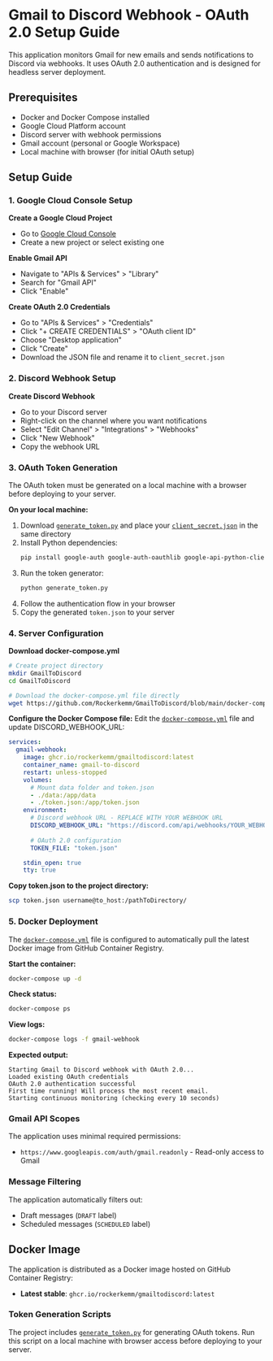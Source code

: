 # Gmail to Discord Webhook - OAuth 2.0 Setup Guide

This application monitors Gmail for new emails and sends notifications to Discord via webhooks. It uses OAuth 2.0 authentication and is designed for headless server deployment.

## Prerequisites

- Docker and Docker Compose installed
- Google Cloud Platform account
- Discord server with webhook permissions
- Gmail account (personal or Google Workspace)
- Local machine with browser (for initial OAuth setup)

## Setup Guide

### 1. Google Cloud Console Setup

**Create a Google Cloud Project**
- Go to [Google Cloud Console](https://console.cloud.google.com/)
- Create a new project or select existing one

**Enable Gmail API**
- Navigate to "APIs & Services" > "Library"
- Search for "Gmail API"
- Click "Enable"

**Create OAuth 2.0 Credentials**
- Go to "APIs & Services" > "Credentials"
- Click "+ CREATE CREDENTIALS" > "OAuth client ID"
- Choose "Desktop application"
- Click "Create"
- Download the JSON file and rename it to `client_secret.json`

### 2. Discord Webhook Setup

**Create Discord Webhook**
- Go to your Discord server
- Right-click on the channel where you want notifications
- Select "Edit Channel" > "Integrations" > "Webhooks"
- Click "New Webhook"
- Copy the webhook URL

### 3. OAuth Token Generation

The OAuth token must be generated on a local machine with a browser before deploying to your server.

**On your local machine:**

1. Download [`generate_token.py`](generate_token.py) and place your [`client_secret.json`](client_secret.json) in the same directory
2. Install Python dependencies:
   ```bash
   pip install google-auth google-auth-oauthlib google-api-python-client
   ```
3. Run the token generator:
   ```bash
   python generate_token.py
   ```
4. Follow the authentication flow in your browser
5. Copy the generated `token.json` to your server

### 4. Server Configuration

**Download docker-compose.yml**
```bash
# Create project directory
mkdir GmailToDiscord
cd GmailToDiscord

# Download the docker-compose.yml file directly
wget https://github.com/Rockerkemm/GmailToDiscord/blob/main/docker-compose.yml
```

**Configure the Docker Compose file:**
Edit the [`docker-compose.yml`](docker-compose.yml) file and update DISCORD_WEBHOOK_URL:

```yaml
services:
  gmail-webhook:
    image: ghcr.io/rockerkemm/gmailtodiscord:latest
    container_name: gmail-to-discord
    restart: unless-stopped
    volumes:
      # Mount data folder and token.json
      - ./data:/app/data
      - ./token.json:/app/token.json
    environment:
      # Discord webhook URL - REPLACE WITH YOUR WEBHOOK URL
      DISCORD_WEBHOOK_URL: "https://discord.com/api/webhooks/YOUR_WEBHOOK_URL_HERE"
      
      # OAuth 2.0 configuration
      TOKEN_FILE: "token.json"

    stdin_open: true
    tty: true
```

**Copy token.json to the project directory:**
```bash
scp token.json username@to_host:/pathToDirectory/
```

### 5. Docker Deployment

The [`docker-compose.yml`](docker-compose.yml) file is configured to automatically pull the latest Docker image from GitHub Container Registry.

**Start the container:**
```bash
docker-compose up -d
```

**Check status:**
```bash
docker-compose ps
```

**View logs:**
```bash
docker-compose logs -f gmail-webhook
```

**Expected output:**
```
Starting Gmail to Discord webhook with OAuth 2.0...
Loaded existing OAuth credentials
OAuth 2.0 authentication successful
First time running! Will process the most recent email.
Starting continuous monitoring (checking every 10 seconds)
```

### Gmail API Scopes

The application uses minimal required permissions:
- `https://www.googleapis.com/auth/gmail.readonly` - Read-only access to Gmail

### Message Filtering

The application automatically filters out:
- Draft messages (`DRAFT` label)
- Scheduled messages (`SCHEDULED` label)

## Docker Image

The application is distributed as a Docker image hosted on GitHub Container Registry:
- **Latest stable**: `ghcr.io/rockerkemm/gmailtodiscord:latest`

### Token Generation Scripts


The project includes [`generate_token.py`](generate_token.py) for generating OAuth tokens. Run this script on a local machine with browser access before deploying to your server.
